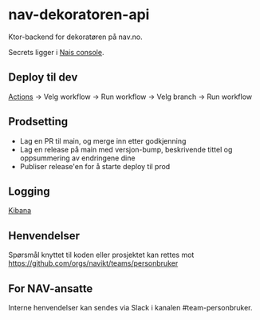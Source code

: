 # nav-dekoratoren-api

Ktor-backend for dekoratøren på nav.no.

Secrets ligger i [Nais console](https://console.nav.cloud.nais.io/team/personbruker/secrets).

## Deploy til dev

[Actions](https://github.com/navikt/nav-dekoratoren-api/actions) -> Velg workflow -> Run workflow -> Velg branch -> Run workflow

## Prodsetting

-   Lag en PR til main, og merge inn etter godkjenning
-   Lag en release på main med versjon-bump, beskrivende tittel og oppsummering av endringene dine
-   Publiser release'en for å starte deploy til prod

## Logging

[Kibana](https://logs.adeo.no/app/r/s/8SJLz)

## Henvendelser

Spørsmål knyttet til koden eller prosjektet kan rettes mot https://github.com/orgs/navikt/teams/personbruker

## For NAV-ansatte

Interne henvendelser kan sendes via Slack i kanalen #team-personbruker.
